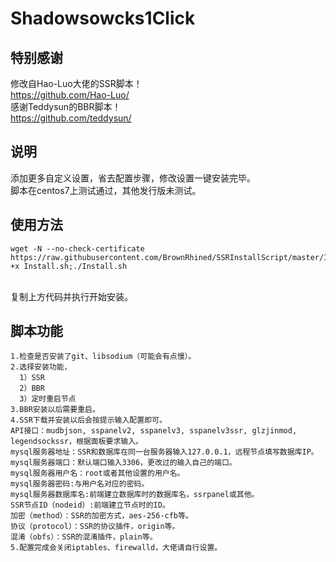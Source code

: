 # Shadowsowcks1Click
## 特别感谢
修改自Hao-Luo大佬的SSR脚本！
<br>https://github.com/Hao-Luo/
<br>感谢Teddysun的BBR脚本！
<br>https://github.com/teddysun/
## 说明
添加更多自定义设置，省去配置步骤，修改设置一键安装完毕。
<br>脚本在centos7上测试通过，其他发行版未测试。
## 使用方法
````
wget -N --no-check-certificate https://raw.githubusercontent.com/BrownRhined/SSRInstallScript/master/Install.sh;chmod +x Install.sh;./Install.sh
````
<br>复制上方代码并执行开始安装。
## 脚本功能
````
1.检查是否安装了git、libsodium（可能会有点慢）。
2.选择安装功能，
  1）SSR
  2）BBR
  3）定时重启节点
3.BBR安装以后需要重启。
4.SSR下载并安装以后会按提示输入配置即可。
API接口：mudbjson, sspanelv2, sspanelv3, sspanelv3ssr, glzjinmod, legendsockssr，根据面板要求输入。
mysql服务器地址：SSR和数据库在同一台服务器输入127.0.0.1，远程节点填写数据库IP。
mysql服务器端口：默认端口输入3306，更改过的输入自己的端口。
mysql服务器用户名：root或者其他设置的用户名。
mysql服务器密码:与用户名对应的密码。
mysql服务器数据库名:前端建立数据库时的数据库名，ssrpanel或其他。
SSR节点ID（nodeid）:前端建立节点时的ID。
加密（method）：SSR的加密方式，aes-256-cfb等。
协议（protocol）：SSR的协议插件，origin等。
混淆（obfs）：SSR的混淆插件，plain等。
5.配置完成会关闭iptables、firewalld，大佬请自行设置。
````
